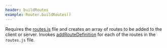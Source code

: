 ```yaml
---
header: buildRoutes
example: Router.buildRoutes()
---
```


Requires the [routes.js](#routes.js) file and creates an array of routes to be added to the client or server. Invokes [addRouteDefinition](#addRouteDefinition) for each of the routes in the `routes.js` file.
